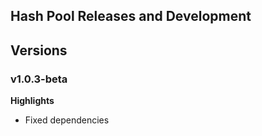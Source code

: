 ## Hash Pool Releases and Development

## Versions

### v1.0.3-beta

**Highlights**

- Fixed dependencies
